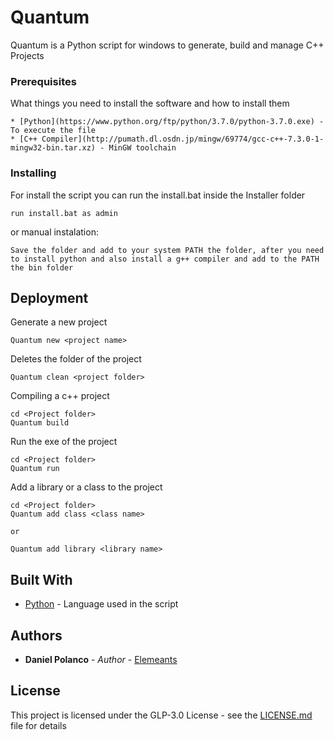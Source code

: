 # Quantum

Quantum is a Python script for windows to generate, build and manage C++ Projects

### Prerequisites

What things you need to install the software and how to install them

```
* [Python](https://www.python.org/ftp/python/3.7.0/python-3.7.0.exe) - To execute the file
* [C++ Compiler](http://pumath.dl.osdn.jp/mingw/69774/gcc-c++-7.3.0-1-mingw32-bin.tar.xz) - MinGW toolchain
```

### Installing

For install the script you can run the install.bat inside the Installer folder

```
run install.bat as admin
```

or manual instalation:
```
Save the folder and add to your system PATH the folder, after you need to install python and also install a g++ compiler and add to the PATH the bin folder
```

## Deployment

Generate a new project
```
Quantum new <project name>
```

Deletes the folder of the project
```
Quantum clean <project folder>
```

Compiling a c++ project
```
cd <Project folder>
Quantum build
```

Run the exe of the project
```
cd <Project folder>
Quantum run
```

Add a library or a class to the project
```
cd <Project folder>
Quantum add class <class name>

or 

Quantum add library <library name>
```

## Built With

* [Python](https://www.python.org/) - Language used in the script 

## Authors

* **Daniel Polanco** - *Author* - [Elemeants](https://github.com/Elemeants)

## License

This project is licensed under the GLP-3.0 License - see the [LICENSE.md](LICENSE.md) file for details